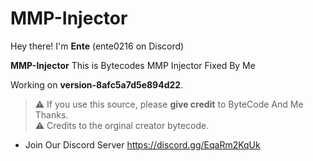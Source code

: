 # MMP-Injector

Hey there! I'm **Ente** (ente0216 on Discord) 

**MMP-Injector**
This is Bytecodes MMP Injector Fixed By Me

Working on **version-8afc5a7d5e894d22**.  

> ⚠️ If you use this source, please **give credit** to ByteCode And Me Thanks.  
> ⚠️ Credits to the orginal creator bytecode.  

- Join Our Discord Server https://discord.gg/EqaRm2KqUk
